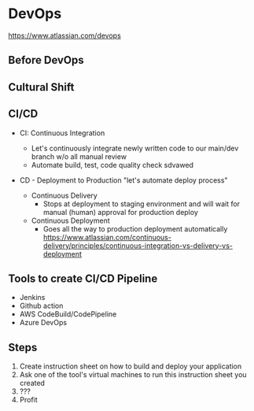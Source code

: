# DevOps
https://www.atlassian.com/devops

## Before DevOps

## Cultural Shift

## CI/CD
- CI: Continuous Integration
    - Let's continuously integrate newly written code to our main/dev branch w/o all manual review
    - Automate build, test, code quality check  sdvawed

- CD - Deployment to Production "let's automate deploy process"
    - Continuous Delivery
        - Stops at deployment to staging environment and will wait for manual (human) approval for production deploy
    - Continuous Deployment
        - Goes all the way to production deployment automatically
https://www.atlassian.com/continuous-delivery/principles/continuous-integration-vs-delivery-vs-deployment

## Tools to create CI/CD Pipeline
- Jenkins
- Github action
- AWS CodeBuild/CodePipeline
- Azure DevOps

## Steps
1. Create instruction sheet on how to build and deploy your application
2. Ask one of the tool's virtual machines to run this instruction sheet you created
3. ???
4. Profit
